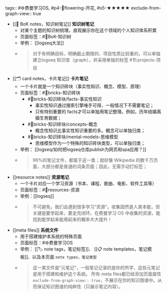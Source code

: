 tags:: #⚙️费曼学习OS, #p4-🌸flowering-开花, #s5-★★★★★
exclude-from-graph-view:: true

- [[🌲 BoK notes，知识树笔记]] **知识树笔记**
	- 对某个主题的知识树梳理，直观展示你在这个领域的个人知识体系积累
	- 页面标签：#🌲BoK-知识树
	- 举例： [[logseq大法]]
	- > 对于有明确目标、明确截止期限的、项目性质比较重的，可以单独建立logseq 知识库（graph），并采用单独的标签 #🏗️projects-项目
- [[🗂️ card notes，卡片笔记]] **卡片笔记**
	- 一个卡片就是一个知识砖块（事实性知识、概念、模型、原理）
	- 页面标签：#🧱bricks-知识砖块
		- #🧱bricks-知识砖块/facts-事实性知识
			- 事实性知识通过搜索引擎唾手可得，一般情况下不需要笔记；
			- 只有特别重要的 facts才可以单独用笔记整理。例如，历年结婚离婚生育数据；
		- #🧱bricks-知识砖块/concepts-概念
			- 概念性知识比事实性知识重要的多。概念可以单独归类；
		- #🧱bricks-知识砖块/mental-models-思维模型
			- 思维模型作为一个特殊的知识砖块类型，可以单独归类；
	- 举例： [[logseq/如何把logseq仓库publish为网页和spa应用？]]
	- > 99%的笔记文件，都属于这一类；就好像 Wikipedia 的数千万页面，大部分都是普通的词条页面；因此，无需手动打标签；
- [[resource notes]] **资源笔记**
	- 一个卡片对应一个学习资源（书本、课程、歌曲、电影、软件工具等）
	- 页面标签：#💎resources-资源
	- 举例：[[logseq]]
	- > 不可避免，我们会遇到很多学习“资源”。收集固然是人类本能，但关键是要学起来，要走完闭环。在费曼学习 OS 中收集的资源，能找到能学起来能用起来的概率大大提升！
- [[meta files]] **系统文件**
	- 用于搭建维护本系统的特殊页面
	- 页面标签：#⚙️费曼学习OS
	- 举例： [[🏷️ note tags，笔记标签]]、 [[📋 note templates，笔记模板]]、以及本页面 `note types，笔记类型`
	- > 这一类文件是“元笔记”，一般笔记记录的是你的所学，这些元笔记是用于搭建和维护这个系统。
	  所有 meta files都已经添加页面属性`exclude-from-graph-view:: true`，不展示在你的知识图谱中。从而保证知识图谱的纯粹性（只展示笔记内容）。